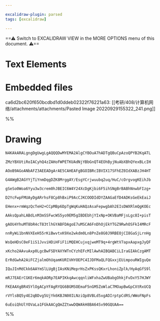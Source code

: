 ```yaml
---

excalidraw-plugin: parsed
tags: [excalidraw]

---
```

==⚠  Switch to EXCALIDRAW VIEW in the MORE OPTIONS menu of this document. ⚠==


# Text Elements

# Embedded files
ca6d2bc620f650bcdbd1d0ddeb02322f76221a63: [[考研/408/计算机网络/attachments/attachments/Pasted Image 20220929155322_241.png]]

%%
# Drawing
```compressed-json
N4KAkARALgngDgUwgLgAQQQDwMYEMA2AlgCYBOuA7hADTgQBuCpAzoQPYB2KqATL

ZMzYBXUtiRoIACyhQ4zZAHoFWPETKUAdNjYBbGnQT4EOhByjNuAbXBhQYexBLcIH

AOoB9AGoANbAFZ3AEEADgArAE5CAHEAFgBGOIBRcIBVIX17SFhEZ0IdXABzJH4HT

G4AWgB2AGYYjTiYnmDqgDZK8MrggAY/EsgYCrjwuubq2uq/HuC/cOrgvogKEihJb

gSeSo0Woa6Yyu3w3crem0hJBEIC6W4Y24XcDgKjbi6F5ihSNgBrBABhNnwbFIzg+

D2YcFwpFMUAyDgARrhsF8Cp8hBxiP9AcCJKCOODIdDYZAAGaEfD4ADKsGeEkEaiJ

EHenx+rmWqzQcTeH2+CCpMBp6DpTgWqKuHAQzAsaFepwgbAh2EIsDWXRlmQgKOEc

AAksQpahLABdLnM3mSSFwcWS5yo9EM5gIBDEbhjYIxNp+OKVBaMFjsLgc8I+pisT

gAOU4YhuMT8bR4cT83tlhGYABFDAgoE7uMSCA6FnDhOjEkYTGZ9RwhOSFkI4MRcF

nnRyWi1bnNVXEeH55rKiBwvtxK9Xe2wkdm0Ln8PnZe8G0J9RBEOjCI8GaSjLrnHg

WsQeHDsC0eF1iS1JvviHDiHFiF1iMQEHCujxqjweMT9q+4rgWtV7apxAapxgJyQF

xKcho2AAvuAxp0LgcBwFSDYAXYWTnCYzhEFcMIlAwhAIBQABCiLIraGIAkCzgAMT

ErRdGwhA2AiFCZjalmOhUqamKURIVHYOEPC4IJDFMaQLFQGxxjEUimpouRWIguQe

IQuJInMdCkk6AAYmSlLUgBjIAsKNiMeprHsZxPKssQKxrLhoniZplk/HyAqGfS9l

mRJ7EAErCGKEr6mqkAORp7EAPIKkqAwcqqnliWFxhaZwUBabgOhkjFvDxY57HJWY

FKEAAXgBR45YlOgACpYFAgRYQG6BGMSOEmaF5nGM5ZoWlaC7MOapBwGpCXtRxUCQ

rVYlsBQ5y4E2qBDvg5UjYk6KBJN00ILNziQp8VBLd5xgADIrptpCdRS/WWoFNpFs

6uEoiQhUlYOVaLa1FGkAACgQmZZtwwDQWAkH8BA64Sv90GQUAA==
```
%%